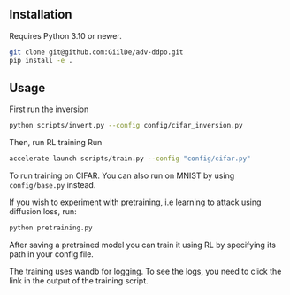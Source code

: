 

## Installation
Requires Python 3.10 or newer.

```bash
git clone git@github.com:GiilDe/adv-ddpo.git
pip install -e .
```

## Usage
First run the inversion
```bash
python scripts/invert.py --config config/cifar_inversion.py
```
Then, run RL training
Run
```bash
accelerate launch scripts/train.py --config "config/cifar.py"
```
To run training on CIFAR. You can also run on MNIST by using `config/base.py` instead.

If you wish to experiment with pretraining, i.e learning to attack using diffusion loss, run:
```bash
python pretraining.py
``` 
After saving a pretrained model you can train it using RL by specifying its path in your config file.

The training uses wandb for logging. To see the logs, you need to click the link in the output of the training script.